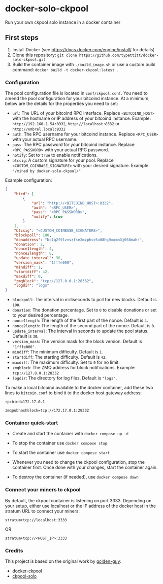 # docker-solo-ckpool

Run your own ckpool solo instance in a docker container

## First steps

1. Install Docker (see https://docs.docker.com/engine/install/ for details)
2. Clone this repository: `git clone https://github.com/typettitt/docker-solo-ckpool.git`
3. Build the container image with `./build_image.sh` or use a custom build command: `docker build -t docker-ckpool:latest .`

### Configuration
The pool configuration file is located in `conf/ckpool.conf`. You need to amend the pool configuration for your bitcoind instance. At a minimum, below are the details for the properties you need to set:

- `url`: The URL of your bitcoind RPC interface. Replace `<BITCOIND_HOST>` with the hostname or IP address of your bitcoind instance. Example: `http://192.168.1.54:8332`, `http://localhost:8332` or `http://umbrel.local:8332`
- `auth`: The RPC username for your bitcoind instance. Replace `<RPC_USER>` with your actual RPC username.
- `pass`: The RPC password for your bitcoind instance. Replace `<RPC_PASSWORD>` with your actual RPC password.
- `notify`: Set to `true` to enable notifications.
- `btcsig`: A custom signature for your pool. Replace `<CUSTOM_COINBASE_SIGNATURE>` with your desired signature. Example: `"/mined by docker-solo-ckpool/"`

Example configuration:

```json
{
    "btcd": [
        {
            "url": "http://<BITCOIND_HOST>:8332",
            "auth": "<RPC_USER>",
            "pass": "<RPC_PASSWORD>",
            "notify": true
        }
    ],
    "btcsig": "<CUSTOM_COINBASE_SIGNATURE>",
    "blockpoll": 100,
    "donaddress": "bc1q2f9lvvszfse2mzphse5u08hg9xqmn3j068mahr",
    "donation": 2,
    "nonce1length": 4,
    "nonce2length": 8,
    "update_interval": 30,
    "version_mask": "1fffe000",
    "mindiff": 1,
    "startdiff": 42,
    "maxdiff": 0,
    "zmqblock": "tcp://127.0.0.1:28332",
    "logdir": "logs"
}
```

- `blockpoll`: The interval in milliseconds to poll for new blocks. Default is `100`.
- `donation`: The donation percentage. Set to `0` to disable donations or set to your desired percentage.
- `nonce1length`: The length of the first part of the nonce. Default is `4`.
- `nonce2length`: The length of the second part of the nonce. Default is `8`.
- `update_interval`: The interval in seconds to update the pool status. Default is `30`.
- `version_mask`: The version mask for the block version. Default is `"1fffe000"`.
- `mindiff`: The minimum difficulty. Default is `1`.
- `startdiff`: The starting difficulty. Default is `42`.
- `maxdiff`: The maximum difficulty. Set to `0` for no limit.
- `zmqblock`: The ZMQ address for block notifications. Example: `tcp://127.0.0.1:28332`
- `logdir`: The directory for log files. Default is `"logs"`.

To make a local bitcoind available to the docker container, add these two lines to `bitcoin.conf` to bind it to the docker host gateway address:

`rpcbind=172.17.0.1`

`zmqpubhashblock=tcp://172.17.0.1:28332`


### Container quick-start

- Create and start the container with `docker compose up -d`

- To stop the container use `docker compose stop`
- To start the container use `docker compose start`

- Whenever you need to change the ckpool configuration, stop the container first. Once done with your changes, start the container again.

- To destroy the container (if needed), use `docker compose down`

### Connect your miners to ckpool

By default, the ckpool container is listening on port 3333. Depending on your setup, either use localhost or the IP address of the docker host in the stratum URL to connect your miners:

`stratum+tcp://localhost:3333`

OR

`stratum+tcp://<HOST_IP>:3333`

### Credits

This project is based on the original work by [golden-guy](https://github.com/golden-guy):

- [docker-ckpool](https://github.com/golden-guy/docker-ckpool)
- [ckpool-solo](https://github.com/golden-guy/ckpool-solo)